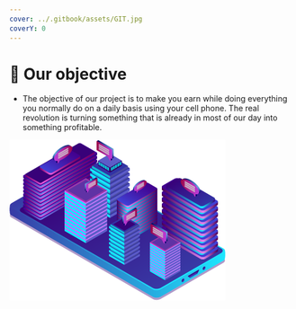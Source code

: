 ```yaml
---
cover: ../.gitbook/assets/GIT.jpg
coverY: 0
---
```


# 📶 Our objective

* The objective of our project is to make you earn while doing everything you normally do on a daily basis using your cell phone. The real revolution is turning something that is already in most of our day into something profitable.

![](../.gitbook/assets/about.png)
